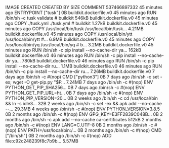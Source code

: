 IMAGE CREATED CREATED BY SIZE COMMENT
537466897332 45 minutes ago ENTRYPOINT ["tusk"] 0B buildkit.dockerfile.v0
<missing> 45 minutes ago RUN /bin/sh -c tusk validate # buildkit 546kB buildkit.dockerfile.v0
<missing> 45 minutes ago COPY ./tusk.yml ./tusk.yml # buildkit 1.27kB buildkit.dockerfile.v0
<missing> 45 minutes ago COPY /usr/local/bin/tusk /usr/local/bin/tusk… 4.21MB buildkit.dockerfile.v0
<missing> 45 minutes ago COPY /usr/local/bin/ytt /usr/local/bin/ytt #… 6.9MB buildkit.dockerfile.v0
<missing> 45 minutes ago COPY /usr/local/bin/yq /usr/local/bin/yq # b… 3.2MB buildkit.dockerfile.v0
<missing> 45 minutes ago RUN /bin/sh -c pip install --no-cache-dir ya… 162kB buildkit.dockerfile.v0
<missing> 46 minutes ago RUN /bin/sh -c pip install --no-cache-dir ya… 780kB buildkit.dockerfile.v0
<missing> 46 minutes ago RUN /bin/sh -c pip install --no-cache-dir ru… 1.1MB buildkit.dockerfile.v0
<missing> 46 minutes ago RUN /bin/sh -c pip install --no-cache-dir ru… 7.26MB buildkit.dockerfile.v0
<missing> 7 days ago /bin/sh -c #(nop) CMD ["python3"] 0B
<missing> 7 days ago /bin/sh -c set -ex; wget -O get-pip.py "\$P… 7.24MB
<missing> 7 days ago /bin/sh -c #(nop) ENV PYTHON_GET_PIP_SHA256… 0B
<missing> 7 days ago /bin/sh -c #(nop) ENV PYTHON_GET_PIP_URL=ht… 0B
<missing> 7 days ago /bin/sh -c #(nop) ENV PYTHON_PIP_VERSION=20… 0B
<missing> 2 weeks ago /bin/sh -c cd /usr/local/bin && ln -s idle3… 32B
<missing> 2 weeks ago /bin/sh -c set -ex && apk add --no-cache --… 29.3MB
<missing> 4 weeks ago /bin/sh -c #(nop) ENV PYTHON_VERSION=3.8.5 0B
<missing> 2 months ago /bin/sh -c #(nop) ENV GPG_KEY=E3FF2839C048B… 0B
<missing> 2 months ago /bin/sh -c apk add --no-cache ca-certificates 512kB
<missing> 2 months ago /bin/sh -c #(nop) ENV LANG=C.UTF-8 0B
<missing> 2 months ago /bin/sh -c #(nop) ENV PATH=/usr/local/bin:/… 0B
<missing> 2 months ago /bin/sh -c #(nop) CMD ["/bin/sh"] 0B
<missing> 2 months ago /bin/sh -c #(nop) ADD file:c92c248239f8c7b9b… 5.57MB
